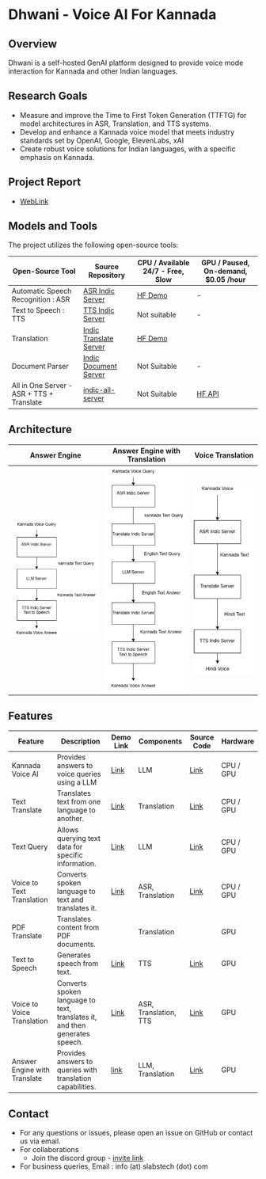 # Dhwani - Voice AI For Kannada

## Overview

Dhwani is a self-hosted GenAI platform designed to provide voice mode interaction for Kannada and other Indian languages. 

## Research Goals

- Measure and improve the Time to First Token Generation (TTFTG) for model architectures in ASR, Translation, and TTS systems.
- Develop and enhance a Kannada voice model that meets industry standards set by OpenAI, Google, ElevenLabs, xAI
- Create robust voice solutions for Indian languages, with a specific emphasis on Kannada.

## Project Report

- [WebLink](https://github.com/sachinsshetty/onwards/blob/main/idea/2025/2025-02-24-gpu-access.md)


## Models and Tools

The project utilizes the following open-source tools:

| Open-Source Tool                       | Source Repository                                          | CPU / Available 24/7 - Free, Slow | GPU / Paused, On-demand, $0.05 /hour |
|---------------------------------------|-------------------------------------------------------------|----------------|----------------|
| Automatic Speech Recognition : ASR   | [ASR Indic Server](https://github.com/slabstech/asr-indic-server) | [HF Demo](https://huggingface.co/spaces/gaganyatri/asr_indic_server_cpu) |  - |
| Text to Speech : TTS                  | [TTS Indic Server](https://github.com/slabstech/tts-indic-server)  | Not suitable           | - |
| Translation                           | [Indic Translate Server](https://github.com/slabstech/indic-translate-server) | [HF Demo](https://huggingface.co/spaces/gaganyatri/translate_indic_server_cpu)          |            |
| Document Parser                           | [Indic Document Server](https://github.com/slabstech/docs-indic-server) | Not Suitable          |    -        |
|All in One Server - ASR + TTS + Translate | [indic-all-server](server/indic_all/) | Not Suitable | [ HF API](https://gaganyatri-indic-all-server.hf.space/docs) |

## Architecture

| Answer Engine| Answer Engine with Translation                                 | Voice Translation                          |
|----------|-----------------------------------------------|---------------------------------------------|
| ![Answer Engine](docs/workflow/kannada-answer-engine.drawio.png "Engine") | ![Answer Engine Translation](docs/workflow/kannada-answer-engine-translate.png "Engine") | ![Voice Translation](docs/workflow/voice-translation.drawio.png "Voice Translation") |

## Features

| Feature                      | Description                                                                 | Demo Link | Components          | Source Code       | Hardware       |
|------------------------------|-----------------------------------------------------------------------------|-----------|---------------------|-------------------|---------------|
| Kannada Voice AI                | Provides answers to voice queries using a LLM                     | [Link](https://huggingface.co/spaces/gaganyatri/dhwani-voice-model)  | LLM                 | [Link](ux/answer_engine/app.py)          | CPU / GPU |
| Text Translate               | Translates text from one language to another.                                | [Link](https://huggingface.co/spaces/gaganyatri/dhwani_text_translate)  | Translation         | [Link](ux/text_translate/app.py)          | CPU / GPU | 
| Text Query                   | Allows querying text data for specific information.                          | [Link](https://huggingface.co/spaces/gaganyatri/dhwani_text_query)  | LLM                 | [Link](ux/text_query/app.py)          | CPU / GPU |
| Voice to Text Translation    | Converts spoken language to text and translates it.                          | [Link](https://huggingface.co/spaces/gaganyatri/dhwani)  | ASR, Translation    | [Link](ux/voice_to_text_translation/app.py)          | CPU / GPU |
| PDF Translate                | Translates content from PDF documents.                                       |  | Translation         |           | GPU |
| Text to Speech           | Generates speech from text.                                                  |  [Link](https://huggingface.co/spaces/gaganyatri/tts_dhwani_usecase) | TTS                 | [Link](ux/text_to_speech/app.py)          | GPU |
| Voice to Voice Translation   | Converts spoken language to text, translates it, and then generates speech.   | [Link](https://huggingface.co/spaces/gaganyatri/dhwani-tts)  | ASR, Translation, TTS| [Link](ux/voice_to_voice_translation/app.py)          | GPU |
| Answer Engine with Translate| Provides answers to queries with translation capabilities.                   |   [link](https://huggingface.co/spaces/gaganyatri/dhwani_voice_to_any) | LLM, Translation    | [Link](ux/answer_engine_translate/app.py)          | GPU|

## Contact
- For any questions or issues, please open an issue on GitHub or contact us via email.
- For collaborations
  - Join the discord group - [invite link](https://discord.gg/WZMCerEZ2P) 
- For business queries, Email : info (at) slabstech (dot) com
